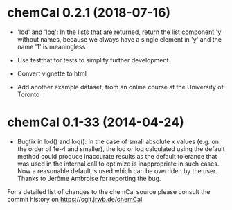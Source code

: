 # chemCal 0.2.1 (2018-07-16)

- 'lod' and 'loq': In the lists that are returned, return the list component 'y' without names, because we always have a single element in 'y' and the name '1' is meaningless 

- Use testthat for tests to simplify further development

- Convert vignette to html

- Add another example dataset, from an online course at the University of Toronto

# chemCal 0.1-33 (2014-04-24)

- Bugfix in lod() and loq(): In the case of small absolute x values (e.g. on
	the order of 1e-4 and smaller), the lod or loq calculated using the default
	method could produce inaccurate results as the default tolerance that was
	used in the internal call to optimize is inappropriate in such cases. Now a
	reasonable default is used which can be overriden by the user. Thanks to
	Jérôme Ambroise for reporting the bug.

For a detailed list of changes to the chemCal source please consult the commit history on https://cgit.jrwb.de/chemCal
